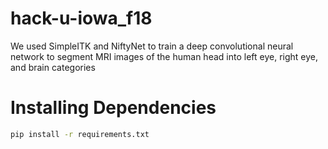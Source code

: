 # hack-u-iowa_f18
We used SimpleITK and NiftyNet to train a deep convolutional neural network to segment MRI images of the human head into left eye, right eye, and brain categories
# Installing Dependencies
```bash
pip install -r requirements.txt
```
